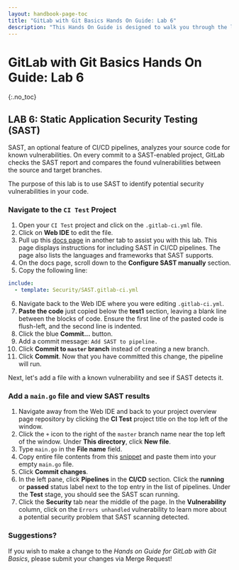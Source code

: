 ```yaml
---
layout: handbook-page-toc
title: "GitLab with Git Basics Hands On Guide: Lab 6"
description: "This Hands On Guide is designed to walk you through the lab exercises used in the GitLab with Git Basics course."
---
```

# GitLab with Git Basics Hands On Guide: Lab 6
{:.no_toc}

## LAB 6: Static Application Security Testing (SAST)

SAST, an optional feature of CI/CD pipelines, analyzes your source code for known vulnerabilities. On every commit to a SAST-enabled project, GitLab checks the SAST report and compares the found vulnerabilities between the source and target branches.

The purpose of this lab is to use SAST to identify potential security vulnerabilities in your code.

### Navigate to the `CI Test` Project

1. Open your `CI Test` project and click on the `.gitlab-ci.yml` file.
2. Click on **Web IDE** to edit the file.
3. Pull up this [docs page](https://docs.gitlab.com/ee/user/application_security/sast/) in another tab to assist you with this lab. This page displays instructions for including SAST in CI/CD pipelines. The page also lists the languages and frameworks that SAST supports.
4. On the docs page, scroll down to the **Configure SAST manually** section.
5. Copy the following line:
```yaml
include:
  - template: Security/SAST.gitlab-ci.yml
```
6. Navigate back to the Web IDE where you were editing `.gitlab-ci.yml`.
7. **Paste the code** just copied below the **test1** section, leaving a blank line between the blocks of code. Ensure the first line of the pasted code is flush-left, and the second line is indented.
8. Click the blue **Commit...** button.
9. Add a commit message: `Add SAST to pipeline.`
10. Click **Commit to `master` branch** instead of creating a new branch.
11. Click **Commit**. Now that you have committed this change, the pipeline will run.

Next, let's add a file with a known vulnerability and see if SAST detects it.

### Add a `main.go` file and view SAST results

1. Navigate away from the Web IDE and back to your project overview page repository by clicking the **CI Test** project title on the top left of the window.
2. Click the `+` icon to the right of the `master` branch name near the top left of the window. Under **This directory**, click **New file**.
3. Type `main.go` in the **File name** field.
4. Copy entire file contents from this [snippet](https://gitlab-core.us.gitlabdemo.cloud/training-sample-projects/ps-classes/gitlab-with-git-basics/gitlab-flow-demo/-/snippets/2214) and paste them into your empty `main.go` file.
5. Click **Commit changes**.
6. In the left pane, click **Pipelines** in the **CI/CD** section. Click the **running** or **passed** status label next to the top entry in the list of pipelines. Under the **Test** stage, you should see the SAST scan running.
7. Click the **Security** tab near the middle of the page. In the **Vulnerability** column, click on the `Errors unhandled` vulnerability to learn more about a potential security problem that SAST scanning detected.

### Suggestions?

If you wish to make a change to the *Hands on Guide for GitLab with Git Basics*, please submit your changes via Merge Request!
